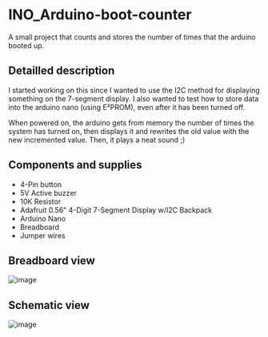 # INO_Arduino-boot-counter

A small project that counts and stores the number of times that the arduino booted up.

## Detailled description

I started working on this since I wanted to use the I2C method for displaying something on the 7-segment display.
I also wanted to test how to store data into the arduino nano (using E²PROM), even after it has been turned off.

When powered on, the arduino gets from memory the number of times the system has turned on, then displays it and rewrites the old value with the new incremented value. Then, it plays a neat sound ;) 

## Components and supplies

- 4-Pin button
- 5V Active buzzer
- 10K Resistor
- Adafruit 0.56" 4-Digit 7-Segment Display w/I2C Backpack
- Arduino Nano
- Breadboard
- Jumper wires

## Breadboard view

![image](https://user-images.githubusercontent.com/56207146/165314665-9cd131b1-2862-4487-8667-d78e67cd936c.png)

## Schematic view

![image](https://user-images.githubusercontent.com/56207146/165314725-b492cc9c-42a6-45ab-9d12-a57647bf8cd3.png)
